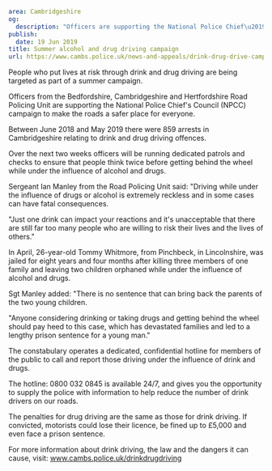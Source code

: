 ```yaml
area: Cambridgeshire
og:
  description: "Officers are supporting the National Police Chief\u2019s Council (NPCC) campaign to make the roads safer"
publish:
  date: 19 Jun 2019
title: Summer alcohol and drug driving campaign
url: https://www.cambs.police.uk/news-and-appeals/drink-drug-drive-campaign-cambridgeshire-bedfordshire-hertfordshire
```

People who put lives at risk through drink and drug driving are being targeted as part of a summer campaign.

Officers from the Bedfordshire, Cambridgeshire and Hertfordshire Road Policing Unit are supporting the National Police Chief's Council (NPCC) campaign to make the roads a safer place for everyone.

Between June 2018 and May 2019 there were 859 arrests in Cambridgeshire relating to drink and drug driving offences.

Over the next two weeks officers will be running dedicated patrols and checks to ensure that people think twice before getting behind the wheel while under the influence of alcohol and drugs.

Sergeant Ian Manley from the Road Policing Unit said: "Driving while under the influence of drugs or alcohol is extremely reckless and in some cases can have fatal consequences.

"Just one drink can impact your reactions and it's unacceptable that there are still far too many people who are willing to risk their lives and the lives of others."

In April, 26-year-old Tommy Whitmore, from Pinchbeck, in Lincolnshire, was jailed for eight years and four months after killing three members of one family and leaving two children orphaned while under the influence of alcohol and drugs.

Sgt Manley added: "There is no sentence that can bring back the parents of the two young children.

"Anyone considering drinking or taking drugs and getting behind the wheel should pay heed to this case, which has devastated families and led to a lengthy prison sentence for a young man."

The constabulary operates a dedicated, confidential hotline for members of the public to call and report those driving under the influence of drink and drugs.

The hotline: 0800 032 0845 is available 24/7, and gives you the opportunity to supply the police with information to help reduce the number of drink drivers on our roads.

The penalties for drug driving are the same as those for drink driving. If convicted, motorists could lose their licence, be fined up to £5,000 and even face a prison sentence.

For more information about drink driving, the law and the dangers it can cause, visit: www.cambs.police.uk/drinkdrugdriving
